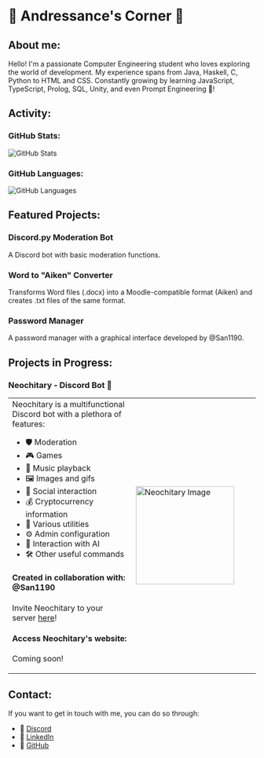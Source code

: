 # 🌟 Andressance's Corner 🌟

## About me:
Hello! I'm a passionate Computer Engineering student who loves exploring the world of development. My experience spans from Java, Haskell, C, Python to HTML and CSS. Constantly growing by learning JavaScript, TypeScript, Prolog, SQL, Unity, and even Prompt Engineering 🤖!

## Activity:
### GitHub Stats:
![GitHub Stats](https://github-readme-stats.vercel.app/api?username=Andressance&show_icons=true&theme=radical)

### GitHub Languages:
![GitHub Languages](https://github-readme-stats.vercel.app/api/top-langs/?username=Andressance&layout=compact&theme=radical)

## Featured Projects:
### Discord.py Moderation Bot
A Discord bot with basic moderation functions.

### Word to "Aiken" Converter
Transforms Word files (.docx) into a Moodle-compatible format (Aiken) and creates .txt files of the same format.

### Password Manager
A password manager with a graphical interface developed by @San1190.

## Projects in Progress:
### Neochitary - Discord Bot 🤖

<table>
  <tr>
    <td width="50%">
      Neochitary is a multifunctional Discord bot with a plethora of features:
      <ul>
        <p></p>
        <li>🛡️ Moderation</li>
        <li>🎮 Games</li>
        <li>🎵 Music playback</li>
        <li>🖼️ Images and gifs</li>
        <li>👫 Social interaction</li>
        <li>💰 Cryptocurrency information</li>
        <li>🔧 Various utilities</li>
        <li>⚙️ Admin configuration</li>
        <li>🧠 Interaction with AI</li>
        <li>🛠️ Other useful commands</li>
      </ul>
      <h4>Created in collaboration with: @San1190</h4>
      <p>Invite Neochitary to your server <a href="https://discord.com/oauth2/authorize?client_id=1176859590214815774&permissions=8&scope=bot" target="_blank">here</a>!</p>
      <h4>Access Neochitary's website:</h4>
      <p>Coming soon!</p>
    </td>
    <td>
      <img src="https://media.discordapp.net/attachments/771370078331600906/1178435472071065640/image.png?ex=657f5d0e&is=656ce80e&hm=c4414a042227ca8c10c081fd84b6bc3ae081f1059ed909405da964286fc6a216&=&format=webp&quality=lossless&width=666&height=666" alt="Neochitary Image" width="200">
    </td>
  </tr>
</table>

## Contact:
If you want to get in touch with me, you can do so through:
- 💬 [Discord](https://discord.com/users/443124119580442656)
- 💼 [LinkedIn](www.linkedin.com/in/andrés-sancenón-cuesta-10241425a)
- 🐙 [GitHub](https://github.com/Andressance)
